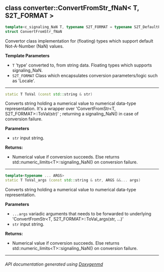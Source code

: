 ## class converter::ConvertFromStr_fNaN< T, S2T_FORMAT >

```c++
template<c_signaling_NaN T, typename S2T_FORMAT = typename S2T_DefaultFormat<T>::type >
struct ConvertFromStr_fNaN
```

Convertor class implementation for (floating) types which support default Not-A-Number (NaN) values.  

**Template Parameters**
- `T` 'type' converted to, from string data. Floating types which supports signaling_NaN.
- `S2T_FORMAT` Class which encapsulates conversion parameters/logic such as 'Locale'.

---

```c++
static T ToVal (const std::string & str)
```
Converts string holding a numerical value to numerical data-type representation. It's a wrapper over 'ConvertFromStr<T, S2T_FORMAT>::ToVal(str)' ; returning a signaling_NaN() in case of conversion failure. 

**Parameters**
- `str` input string. 

**Returns:**
- Numerical value if conversion succeeds. Else returns std::numeric_limits\<T>::signaling_NaN() on conversion failure. 

---

```c++
template<typename ... ARGS>
static T ToVal_args (const std::string & str, ARGS &&... args)
```
Converts string holding a numerical value to numerical data-type representation. 

**Parameters**
- `...args` variadic arguments that needs to be forwarded to underlying 'ConvertFromStr<T, S2T_FORMAT>::ToVal_args(str, ...)' 
- `str` input string. 

**Returns:**
- Numerical value if conversion succeeds. Else returns std::numeric_limits\<T>::signaling_NaN() on conversion failure. 

---

###### API documentation generated using [Doxygenmd](https://github.com/d99kris/doxygenmd)

